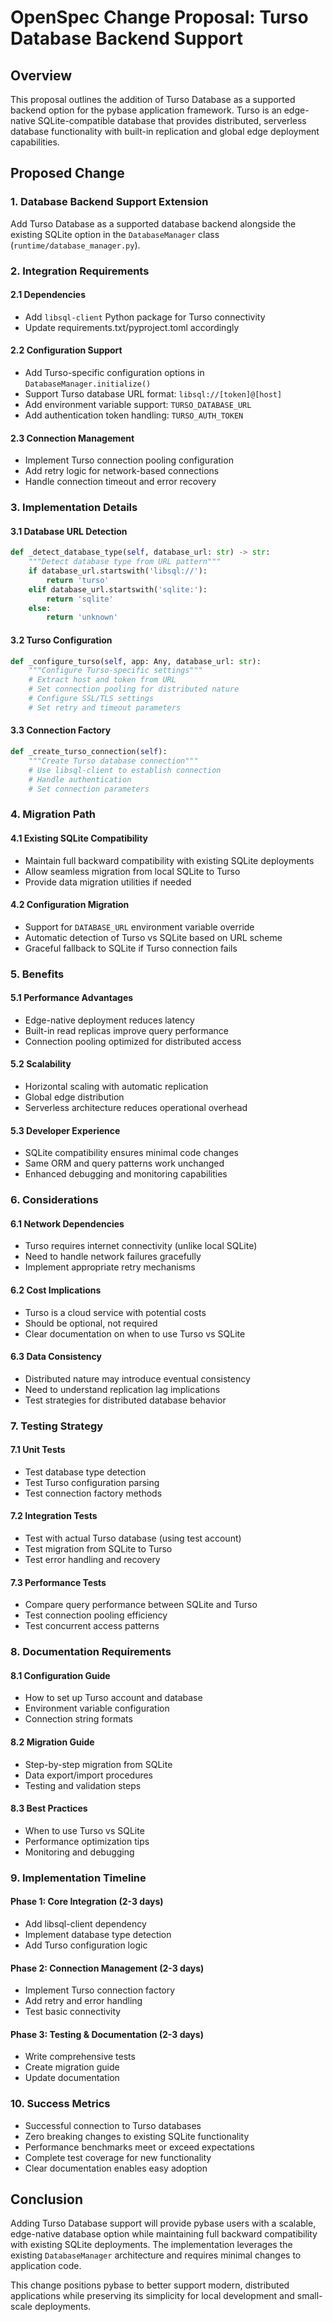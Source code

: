 # OpenSpec Change Proposal: Turso Database Backend Support

## Overview

This proposal outlines the addition of Turso Database as a supported backend option for the pybase application framework. Turso is an edge-native SQLite-compatible database that provides distributed, serverless database functionality with built-in replication and global edge deployment capabilities.

## Proposed Change

### 1. Database Backend Support Extension

Add Turso Database as a supported database backend alongside the existing SQLite option in the `DatabaseManager` class (`runtime/database_manager.py`).

### 2. Integration Requirements

#### 2.1 Dependencies
- Add `libsql-client` Python package for Turso connectivity
- Update requirements.txt/pyproject.toml accordingly

#### 2.2 Configuration Support
- Add Turso-specific configuration options in `DatabaseManager.initialize()`
- Support Turso database URL format: `libsql://[token]@[host]`
- Add environment variable support: `TURSO_DATABASE_URL`
- Add authentication token handling: `TURSO_AUTH_TOKEN`

#### 2.3 Connection Management
- Implement Turso connection pooling configuration
- Add retry logic for network-based connections
- Handle connection timeout and error recovery

### 3. Implementation Details

#### 3.1 Database URL Detection
```python
def _detect_database_type(self, database_url: str) -> str:
    """Detect database type from URL pattern"""
    if database_url.startswith('libsql://'):
        return 'turso'
    elif database_url.startswith('sqlite:'):
        return 'sqlite'
    else:
        return 'unknown'
```

#### 3.2 Turso Configuration
```python
def _configure_turso(self, app: Any, database_url: str):
    """Configure Turso-specific settings"""
    # Extract host and token from URL
    # Set connection pooling for distributed nature
    # Configure SSL/TLS settings
    # Set retry and timeout parameters
```

#### 3.3 Connection Factory
```python
def _create_turso_connection(self):
    """Create Turso database connection"""
    # Use libsql-client to establish connection
    # Handle authentication
    # Set connection parameters
```

### 4. Migration Path

#### 4.1 Existing SQLite Compatibility
- Maintain full backward compatibility with existing SQLite deployments
- Allow seamless migration from local SQLite to Turso
- Provide data migration utilities if needed

#### 4.2 Configuration Migration
- Support for `DATABASE_URL` environment variable override
- Automatic detection of Turso vs SQLite based on URL scheme
- Graceful fallback to SQLite if Turso connection fails

### 5. Benefits

#### 5.1 Performance Advantages
- Edge-native deployment reduces latency
- Built-in read replicas improve query performance
- Connection pooling optimized for distributed access

#### 5.2 Scalability
- Horizontal scaling with automatic replication
- Global edge distribution
- Serverless architecture reduces operational overhead

#### 5.3 Developer Experience
- SQLite compatibility ensures minimal code changes
- Same ORM and query patterns work unchanged
- Enhanced debugging and monitoring capabilities

### 6. Considerations

#### 6.1 Network Dependencies
- Turso requires internet connectivity (unlike local SQLite)
- Need to handle network failures gracefully
- Implement appropriate retry mechanisms

#### 6.2 Cost Implications
- Turso is a cloud service with potential costs
- Should be optional, not required
- Clear documentation on when to use Turso vs SQLite

#### 6.3 Data Consistency
- Distributed nature may introduce eventual consistency
- Need to understand replication lag implications
- Test strategies for distributed database behavior

### 7. Testing Strategy

#### 7.1 Unit Tests
- Test database type detection
- Test Turso configuration parsing
- Test connection factory methods

#### 7.2 Integration Tests
- Test with actual Turso database (using test account)
- Test migration from SQLite to Turso
- Test error handling and recovery

#### 7.3 Performance Tests
- Compare query performance between SQLite and Turso
- Test connection pooling efficiency
- Test concurrent access patterns

### 8. Documentation Requirements

#### 8.1 Configuration Guide
- How to set up Turso account and database
- Environment variable configuration
- Connection string formats

#### 8.2 Migration Guide
- Step-by-step migration from SQLite
- Data export/import procedures
- Testing and validation steps

#### 8.3 Best Practices
- When to use Turso vs SQLite
- Performance optimization tips
- Monitoring and debugging

### 9. Implementation Timeline

#### Phase 1: Core Integration (2-3 days)
- Add libsql-client dependency
- Implement database type detection
- Add Turso configuration logic

#### Phase 2: Connection Management (2-3 days)
- Implement Turso connection factory
- Add retry and error handling
- Test basic connectivity

#### Phase 3: Testing & Documentation (2-3 days)
- Write comprehensive tests
- Create migration guide
- Update documentation

### 10. Success Metrics

- Successful connection to Turso databases
- Zero breaking changes to existing SQLite functionality
- Performance benchmarks meet or exceed expectations
- Complete test coverage for new functionality
- Clear documentation enables easy adoption

## Conclusion

Adding Turso Database support will provide pybase users with a scalable, edge-native database option while maintaining full backward compatibility with existing SQLite deployments. The implementation leverages the existing `DatabaseManager` architecture and requires minimal changes to application code.

This change positions pybase to better support modern, distributed applications while preserving its simplicity for local development and small-scale deployments.
